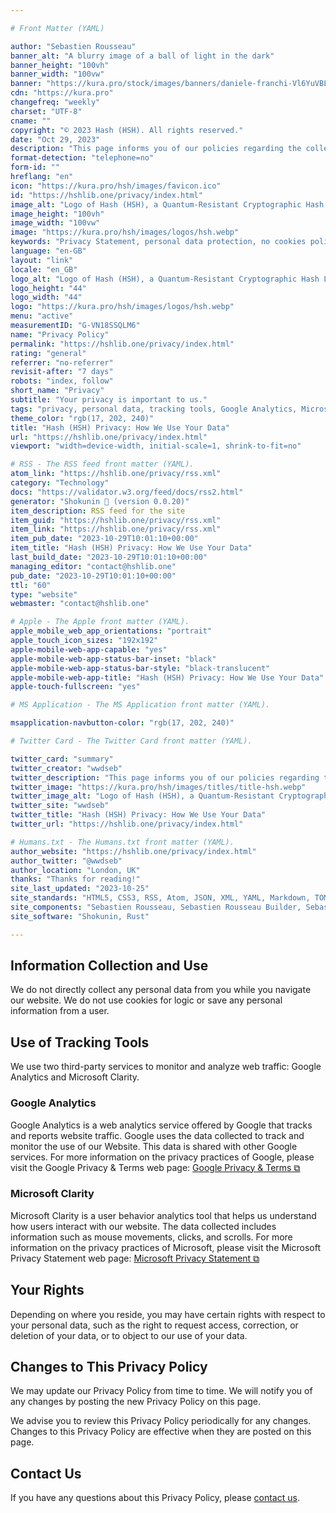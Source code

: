 ```yaml
---

# Front Matter (YAML)

author: "Sebastien Rousseau"
banner_alt: "A blurry image of a ball of light in the dark"
banner_height: "100vh"
banner_width: "100vw"
banner: "https://kura.pro/stock/images/banners/daniele-franchi-Vl6YuVBLEys.webp"
cdn: "https://kura.pro"
changefreq: "weekly"
charset: "UTF-8"
cname: ""
copyright: "© 2023 Hash (HSH). All rights reserved."
date: "Oct 29, 2023"
description: "This page informs you of our policies regarding the collection, use, and disclosure of personal data when you use our Website"
format-detection: "telephone=no"
form-id: ""
hreflang: "en"
icon: "https://kura.pro/hsh/images/favicon.ico"
id: "https://hshlib.one/privacy/index.html"
image_alt: "Logo of Hash (HSH), a Quantum-Resistant Cryptographic Hash Library"
image_height: "100vh"
image_width: "100vw"
image: "https://kura.pro/hsh/images/logos/hsh.webp"
keywords: "Privacy Statement, personal data protection, no cookies policy, no personal information collection, use of Google Analytics, use of Microsoft Clarity, user behaviour analytics, website traffic monitoring, user data rights, privacy policy updates."
language: "en-GB"
layout: "link"
locale: "en_GB"
logo_alt: "Logo of Hash (HSH), a Quantum-Resistant Cryptographic Hash Library"
logo_height: "44"
logo_width: "44"
logo: "https://kura.pro/hsh/images/logos/hsh.webp"
menu: "active"
measurementID: "G-VN18SSQLM6"
name: "Privacy Policy"
permalink: "https://hshlib.one/privacy/index.html"
rating: "general"
referrer: "no-referrer"
revisit-after: "7 days"
robots: "index, follow"
short_name: "Privacy"
subtitle: "Your privacy is important to us."
tags: "privacy, personal data, tracking tools, Google Analytics, Microsoft Clarity, user behaviour analytics, mouse movements, clicks, scrolls, rights, contact"
theme_color: "rgb(17, 202, 240)"
title: "Hash (HSH) Privacy: How We Use Your Data"
url: "https://hshlib.one/privacy/index.html"
viewport: "width=device-width, initial-scale=1, shrink-to-fit=no"

# RSS - The RSS feed front matter (YAML).
atom_link: "https://hshlib.one/privacy/rss.xml"
category: "Technology"
docs: "https://validator.w3.org/feed/docs/rss2.html"
generator: "Shokunin 🦀 (version 0.0.20)"
item_description: RSS feed for the site
item_guid: "https://hshlib.one/privacy/rss.xml"
item_link: "https://hshlib.one/privacy/rss.xml"
item_pub_date: "2023-10-29T10:01:10+00:00"
item_title: "Hash (HSH) Privacy: How We Use Your Data"
last_build_date: "2023-10-29T10:01:10+00:00"
managing_editor: "contact@hshlib.one"
pub_date: "2023-10-29T10:01:10+00:00"
ttl: "60"
type: "website"
webmaster: "contact@hshlib.one"

# Apple - The Apple front matter (YAML).
apple_mobile_web_app_orientations: "portrait"
apple_touch_icon_sizes: "192x192"
apple-mobile-web-app-capable: "yes"
apple-mobile-web-app-status-bar-inset: "black"
apple-mobile-web-app-status-bar-style: "black-translucent"
apple-mobile-web-app-title: "Hash (HSH) Privacy: How We Use Your Data"
apple-touch-fullscreen: "yes"

# MS Application - The MS Application front matter (YAML).

msapplication-navbutton-color: "rgb(17, 202, 240)"

# Twitter Card - The Twitter Card front matter (YAML).

twitter_card: "summary"
twitter_creator: "wwdseb"
twitter_description: "This page informs you of our policies regarding the collection, use, and disclosure of personal data when you use our Website"
twitter_image: "https://kura.pro/hsh/images/titles/title-hsh.webp"
twitter_image_alt: "Logo of Hash (HSH), a Quantum-Resistant Cryptographic Hash Library"
twitter_site: "wwdseb"
twitter_title: "Hash (HSH) Privacy: How We Use Your Data"
twitter_url: "https://hshlib.one/privacy/index.html"

# Humans.txt - The Humans.txt front matter (YAML).
author_website: "https://hshlib.one/privacy/index.html"
author_twitter: "@wwdseb"
author_location: "London, UK"
thanks: "Thanks for reading!"
site_last_updated: "2023-10-25"
site_standards: "HTML5, CSS3, RSS, Atom, JSON, XML, YAML, Markdown, TOML"
site_components: "Sebastien Rousseau, Sebastien Rousseau Builder, Sebastien Rousseau CLI, Sebastien Rousseau Templates, Sebastien Rousseau Themes"
site_software: "Shokunin, Rust"

---
```


## Information Collection and Use

We do not directly collect any personal data from you while you navigate our website. We do not use cookies for logic or save any personal information from a user.

## Use of Tracking Tools

We use two third-party services to monitor and analyze web traffic: Google Analytics and Microsoft Clarity.

### Google Analytics

Google Analytics is a web analytics service offered by Google that tracks and reports website traffic. Google uses the data collected to track and monitor the use of our Website. This data is shared with other Google services. For more information on the privacy practices of Google, please visit the Google Privacy & Terms web page: [Google Privacy & Terms ⧉](https://policies.google.com/privacy)

### Microsoft Clarity

Microsoft Clarity is a user behavior analytics tool that helps us understand how users interact with our website. The data collected includes information such as mouse movements, clicks, and scrolls. For more information on the privacy practices of Microsoft, please visit the Microsoft Privacy Statement web page: [Microsoft Privacy Statement ⧉](https://privacy.microsoft.com/en-us/privacystatement)

## Your Rights

Depending on where you reside, you may have certain rights with respect to your personal data, such as the right to request access, correction, or deletion of your data, or to object to our use of your data.

## Changes to This Privacy Policy

We may update our Privacy Policy from time to time. We will notify you of any changes by posting the new Privacy Policy on this page.

We advise you to review this Privacy Policy periodically for any changes. Changes to this Privacy Policy are effective when they are posted on this page.

## Contact Us

If you have any questions about this Privacy Policy, please
[contact us](/contact/index.html).

